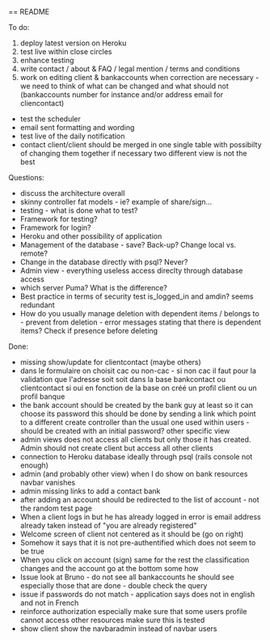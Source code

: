 == README

To do:
1) deploy latest version on Heroku
2) test live within close circles
3) enhance testing
4) write contact / about & FAQ / legal mention / terms and conditions
5) work on editing client & bankaccounts when correction are necessary - we need to think of what can be changed and what should not (bankaccounts number for instance and/or address email for cliencontact)
- test the scheduler
- email sent formatting and wording
- test live of the daily notification
- contact client/client should be merged in one single table with possibilty of changing them together if necessary two different view is not the best


Questions:
- discuss the architecture overall
- skinny controller fat models - ie? example of share/sign...
- testing - what is done what to test?
- Framework for testing?
- Framework for login?
- Heroku and other possibility of application
- Management of the database - save? Back-up? Change local vs. remote?
- Change in the database directly with psql? Never?
- Admin view - everything useless access direclty through database access
- which server Puma? What is the difference?
- Best practice in terms of security test is_logged_in and amdin? seems redundant
- How do you usually manage deletion with dependent items / belongs to - prevent from deletion - error messages stating that there is dependent items? Check if presence before deleting


Done:
- missing show/update for clientcontact (maybe others)
- dans le formulaire on choisit cac ou non-cac - si non cac il faut pour la validation que l'adresse soit soit dans la base bankcontact ou clientcontact si oui en fonction de la base on créé un profil client ou un profil banque
- the bank account should be created by the bank guy at least so it can choose its password this should be done by sending a link which point to a different create controller than the usual one used within users - should be created with an initial password? other specific view
- admin views does not access all clients but only those it has created. Admin should not create client but access all other clients
- connection to Heroku database ideally through psql (rails console not enough)
- admin (and probably other view) when I do show on bank resources navbar vanishes
- admin missing links to add a contact bank
- after adding an account should be redirected to the list of account - not the random test page
- When a client logs in but he has already logged in error is email address already taken instead of "you are already registered"
- Welcome screen of client not centered as it should be (go on right)
- Somehow it says that it is not pre-authentified which does not seem to be true
- When you click on account (sign) same for the rest the classification changes and the account go at the bottom some how
- Issue look at Bruno - do not see all bankaccounts he should see especially those that are done - double check the query
- issue if passwords do not match - application says does not in english and not in French
- reinforce authorization especially make sure that some users profile cannot access other resources make sure this is tested
- show client show the navbaradmin instead of navbar users
